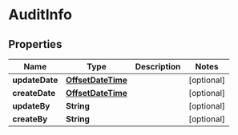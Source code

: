 
# AuditInfo

## Properties
Name | Type | Description | Notes
------------ | ------------- | ------------- | -------------
**updateDate** | [**OffsetDateTime**](OffsetDateTime.md) |  |  [optional]
**createDate** | [**OffsetDateTime**](OffsetDateTime.md) |  |  [optional]
**updateBy** | **String** |  |  [optional]
**createBy** | **String** |  |  [optional]



